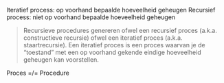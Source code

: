 
Iteratief process: op voorhand bepaalde hoeveelheid geheugen
Recursief process: niet op voorhand bepaalde hoeveelheid geheugen

> Recursieve procedures genereren ofwel een recursief proces (a.k.a. constructieve recursie) ofwel een iteratief proces (a.k.a. staartrecursie).
> Een iteratief proces is een proces waarvan je de “toestand” met een op voorhand gekende eindige hoeveelheid geheugen kan voorstellen.

Proces =/= Procedure